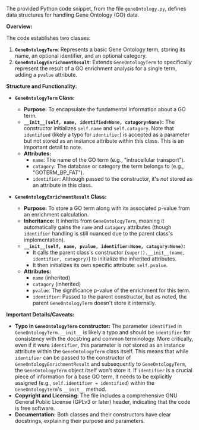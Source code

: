 The provided Python code snippet, from the file `geneOntology.py`, defines data structures for handling Gene Ontology (GO) data.

**Overview:**

The code establishes two classes:
1.  **`GeneOntologyTerm`**: Represents a basic Gene Ontology term, storing its name, an optional identifier, and an optional category.
2.  **`GeneOntologyEnrichmentResult`**: Extends `GeneOntologyTerm` to specifically represent the result of a GO enrichment analysis for a single term, adding a `pvalue` attribute.

**Structure and Functionality:**

*   **`GeneOntologyTerm` Class:**
    *   **Purpose:** To encapsulate the fundamental information about a GO term.
    *   **`__init__(self, name, identified=None, catagory=None)`:** The constructor initializes `self.name` and `self.catagory`. Note that `identified` (likely a typo for `identifier`) is accepted as a parameter but not stored as an instance attribute within this class. This is an important detail to note.
    *   **Attributes:**
        *   `name`: The name of the GO term (e.g., "intracellular transport").
        *   `catagory`: The database or category the term belongs to (e.g., "GOTERM_BP_FAT").
        *   `identifier`: Although passed to the constructor, it's *not* stored as an attribute in this class.

*   **`GeneOntologyEnrichmentResult` Class:**
    *   **Purpose:** To store a GO term along with its associated p-value from an enrichment calculation.
    *   **Inheritance:** It inherits from `GeneOntologyTerm`, meaning it automatically gains the `name` and `catagory` attributes (though `identifier` handling is still nuanced due to the parent class's implementation).
    *   **`__init__(self, name, pvalue, identifier=None, catagory=None)`:**
        *   It calls the parent class's constructor (`super().__init__(name, identifier, catagory)`) to initialize the inherited attributes.
        *   It then initializes its own specific attribute: `self.pvalue`.
    *   **Attributes:**
        *   `name` (inherited)
        *   `catagory` (inherited)
        *   `pvalue`: The significance p-value of the enrichment for this term.
        *   `identifier`: Passed to the parent constructor, but as noted, the parent `GeneOntologyTerm` doesn't store it internally.

**Important Details/Caveats:**

*   **Typo in `GeneOntologyTerm` constructor:** The parameter `identified` in `GeneOntologyTerm.__init__` is likely a typo and should be `identifier` for consistency with the docstring and common terminology. More critically, even if it were `identifier`, this parameter is *not* stored as an instance attribute within the `GeneOntologyTerm` class itself. This means that while `identifier` can be passed to the constructor of `GeneOntologyEnrichmentResult` and subsequently to `GeneOntologyTerm`, the `GeneOntologyTerm` object itself won't store it. If `identifier` is a crucial piece of information for a base GO term, it needs to be explicitly assigned (e.g., `self.identifier = identified`) within the `GeneOntologyTerm`'s `__init__` method.
*   **Copyright and Licensing:** The file includes a comprehensive GNU General Public License (GPLv3 or later) header, indicating that the code is free software.
*   **Documentation:** Both classes and their constructors have clear docstrings, explaining their purpose and parameters.